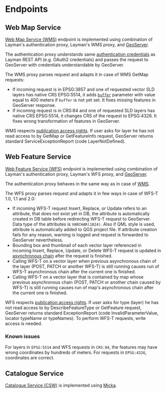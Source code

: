 # Endpoints

## Web Map Service
[Web Map Service (WMS)](https://www.opengeospatial.org/standards/wms) endpoint is implemented using combination of Layman's authentication proxy, Layman's WMS proxy, and [GeoServer](https://docs.geoserver.org/2.13.0/user/services/wms/reference.html).

The authentication proxy understands same [authentication credentials](security.md#authentication) as Layman REST API (e.g. OAuth2 credentials) and passes the request to GeoServer with credentials understandable by GeoServer.

The WMS proxy parses request and adapts it in case of WMS GetMap requests:
- If incoming request is in EPSG:3857 and one of requested vector SLD layers has native CRS EPSG:5514, it adds [`buffer`](https://docs.geoserver.org/latest/en/user/services/wms/vendor.html#buffer) parameter with value equal to 400 meters if `buffer` is not yet set. It fixes missing features in GeoServer response.
- If incoming request is in CRS:84 and  one of requested SLD layers has native CRS EPSG:5514, it changes CRS of the request to EPSG:4326. It fixes wrong transformation of features in GeoServer.

WMS respects [publication access rights](security.md#publication-access-rights). If user asks for layer he has not read access to by GetMap or GetFeatureInfo request, GeoServer returns standard ServiceExceptionReport (code LayerNotDefined).

## Web Feature Service
[Web Feature Service (WFS)](https://www.opengeospatial.org/standards/wfs) endpoint is implemented using combination of Layman's authentication proxy, Layman's WFS proxy, and [GeoServer](https://docs.geoserver.org/2.13.0/user/services/wfs/reference.html).

The authentication proxy behaves in the same way as in case of [WMS](#web-map-service).

The WFS proxy parses request and adapts it in few ways in case of WFS-T 1.0, 1.1 and 2.0:
- If incoming WFS-T request Insert, Replace, or Update refers to an attribute, that does not exist yet in DB, the attribute is automatically created in DB table before redirecting WFS-T request to GeoServer. Data type of the attributes is `VARCHAR(1024)`. Also if QML style is used, attribute is automatically added to QGS project file. If attribute creation fails for any reason, warning is logged and request is forwarded to GeoServer nevertheless.
- Bounding box and thumbnail of each vector layer referenced in incoming Insert, Replace, Update, or Delete WFS-T request is updated in [asynchronous chain](async-tasks.md) after the request is finished.
- Calling WFS-T on a vector layer when previous asynchronous chain of the layer (POST, PATCH or another WFS-T) is still running causes run of WFS-T asynchronous chain after the current one is finished.
- Calling WFS-T on a vector layer that is contained by map whose previous asynchronous chain (POST, PATCH or another chain caused by WFS-T) is still running causes run of map's asynchronous chain after the current one is finished.

WFS respects [publication access rights](security.md#publication-access-rights). If user asks for type (layer) he has not read access to by DescribeFeatureType or GetFeature request, GeoServer returns standard ExceptionReport (code InvalidParameterValue, locator typeName or typeNames). To perform WFS-T requests, write access is needed.

### Known issues
For layers in `EPSG:5514` and WFS requests in `CRS:84`, the features may have wrong coordinates by hundreds of meters. For requests in `EPSG:4326`, coordinates are correct.

## Catalogue Service
[Catalogue Service (CSW)](https://www.opengeospatial.org/standards/cat) is implemented using [Micka](https://github.com/hsrs-cz/Micka).
